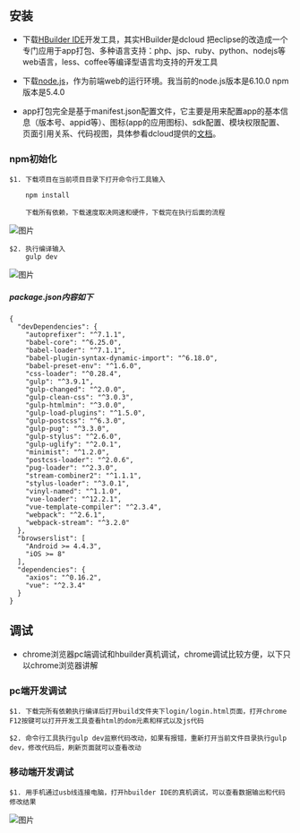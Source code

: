 ## 安装
- 下载[HBuilder IDE](http://www.dcloud.io/index.html)开发工具，其实HBuilder是dcloud 把eclipse的改造成一个专门应用于app打包、多种语言支持：php、jsp、ruby、python、nodejs等web语言，less、coffee等编译型语言均支持的开发工具

- 下载[node.js](https://nodejs.org/en/)，作为前端web的运行环境。我当前的node.js版本是6.10.0 npm版本是5.4.0


- app打包完全是基于manifest.json配置文件，它主要是用来配置app的基本信息（版本号、appid等）、图标(app的应用图标)、sdk配置、模块权限配置、页面引用关系、代码视图，具体参看dcloud提供的[文档](http://ask.dcloud.net.cn/docs/#//ask.dcloud.net.cn/article/94)。


### npm初始化
```
$1. 下载项目在当前项目目录下打开命令行工具输入

	npm install
	
	下载所有依赖，下载速度取决网速和硬件，下载完在执行后面的流程
```
![图片](http://osk1hpe2y.bkt.clouddn.com/17-11-8/27256342.jpg)
```
$2. 执行编译输入
	gulp dev 
```
![图片](http://osk1hpe2y.bkt.clouddn.com/17-11-8/43920328.jpg)


##### package.json内容如下

```
{
  "devDependencies": {
    "autoprefixer": "^7.1.1",
    "babel-core": "^6.25.0",
    "babel-loader": "^7.1.1",
    "babel-plugin-syntax-dynamic-import": "^6.18.0",
    "babel-preset-env": "^1.6.0",
    "css-loader": "^0.28.4",
    "gulp": "^3.9.1",
    "gulp-changed": "^2.0.0",
    "gulp-clean-css": "^3.0.3",
    "gulp-htmlmin": "^3.0.0",
    "gulp-load-plugins": "^1.5.0",
    "gulp-postcss": "^6.3.0",
    "gulp-pug": "^3.3.0",
    "gulp-stylus": "^2.6.0",
    "gulp-uglify": "^2.0.1",
    "minimist": "^1.2.0",
    "postcss-loader": "^2.0.6",
    "pug-loader": "^2.3.0",
    "stream-combiner2": "^1.1.1",
    "stylus-loader": "^3.0.1",
    "vinyl-named": "^1.1.0",
    "vue-loader": "^12.2.1",
    "vue-template-compiler": "^2.3.4",
    "webpack": "^2.6.1",
    "webpack-stream": "^3.2.0"
  },
  "browserslist": [
    "Android >= 4.4.3",
    "iOS >= 8"
  ],
  "dependencies": {
    "axios": "^0.16.2",
    "vue": "^2.3.4"
  }
}
```


## 调试
- chrome浏览器pc端调试和hbuilder真机调试，chrome调试比较方便，以下只以chrome浏览器讲解

### pc端开发调试
```
$1. 下载完所有依赖执行编译后打开build文件夹下login/login.html页面，打开chrome F12按键可以打开开发工具查看html的dom元素和样式以及js代码

$2. 命令行工具执行gulp dev监察代码改动，如果有报错，重新打开当前文件目录执行gulp dev，修改代码后，刷新页面就可以查看改动
```
### 移动端开发调试
```
$1. 用手机通过usb线连接电脑，打开hbuilder IDE的真机调试，可以查看数据输出和代码修改结果
```

![图片](http://osk1hpe2y.bkt.clouddn.com/17-11-8/8861471.jpg)